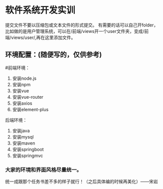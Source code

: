 # 软件系统开发实训
提交文件不要以压缩包或文本文件的形式提交。
有需要的话可以自己开folder，比如做的是用户管理系统，可以在/前端/views开一个user文件夹，变成/前端/views/user/,再在这里添加文件。
## 环境配置：(随便写的，仅供参考)
#前端环境：
1. 安装node.js
2. 安装npm
3. 安装vue
4. 安装vue-router
5. 安装axios
6. 安装element-plus

后端环境：
1. 安装java
2. 安装mysql
3. 安装maven
4. 安装springboot
5. 安装springmvc
### 大家的环境和界面风格尽量统一。
统一成跟那个任务书差不多的样子就行！（之后具体编的时候再美化）——宋岩
